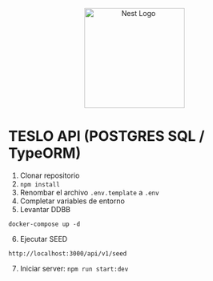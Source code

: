 <p align="center">
  <a href="http://nestjs.com/" target="blank"><img src="https://nestjs.com/img/logo-small.svg" width="200" alt="Nest Logo" /></a>
</p>

#  TESLO API (POSTGRES SQL / TypeORM)

1. Clonar repositorio
2. ```npm install```
3. Renombar el archivo ```.env.template``` a ```.env```
4. Completar variables de entorno
5. Levantar DDBB
```
docker-compose up -d
```
6. Ejecutar SEED
```
http://localhost:3000/api/v1/seed
```

7. Iniciar server: ```npm run start:dev```